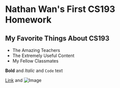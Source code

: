# Nathan Wan's First CS193 Homework

## My Favorite Things About CS193
- The Amazing Teachers
- The Extremely Useful Content
- My Fellow Classmates



**Bold** and _Italic_ and `Code` text

[Link](url) and ![Image](src)
